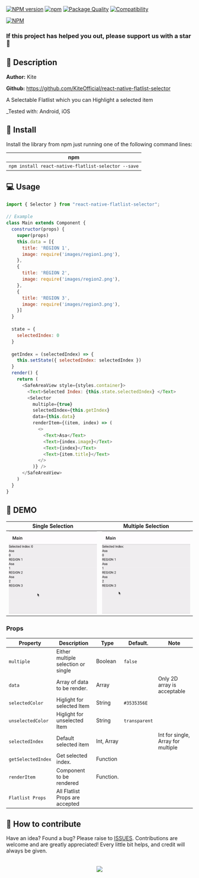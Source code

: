 [![NPM version](http://img.shields.io/npm/v/react-native-flatlist-selector.svg?style=flat-square)](http://npmjs.org/package/react-native-flatlist-selector)
[![npm](https://img.shields.io/npm/dy/react-native-flatlist-selector?style=flat-square)](http://npmjs.org/package/react-native-flatlist-selector)
[![Package Quality](https://npm.packagequality.com/shield/react-native-flatlist-selector.svg?style=flat-square)](https://packagequality.com/#?package=react-native-flatlist-selector)
[![Compatibility](https://img.shields.io/badge/platform-android%20%7C%20ios-blue.svg?style=flat-square)](http://npmjs.org/package/react-native-flatlist-selector)

[![NPM](https://nodei.co/npm/react-native-flatlist-selector.png?mini=true)](https://nodei.co/npm/react-native-flatlist-selector/)

### If this project has helped you out, please support us with a star 🌟

## 📘 Description

**Author:** Kite

**Github:** https://github.com/KiteOfficial/react-native-flatlist-selector

A Selectable Flatlist which you can Highlight a selected item

_Tested with: Android, iOS

## 📖 Install

Install the library from npm just running one of the following command lines:

| npm                                             |
| ----------------------------------------------- |
| `npm install react-native-flatlist-selector --save` |

## 💻 Usage

```javascript
import { Selector } from "react-native-flatlist-selector";

// Example
class Main extends Component {
  constructor(props) {
    super(props)
    this.data = [{
      title: 'REGION 1',
      image: require('images/region1.png'),
    },
    {
      title: 'REGION 2',
      image: require('images/region2.png'),
    },
    {
      title: 'REGION 3',
      image: require('images/region3.png'),
    }]
  }

  state = {
    selectedIndex: 0
  }

  getIndex = (selectedIndex) => {
    this.setState({ selectedIndex: selectedIndex })
  }
  render() {
    return (
      <SafeAreaView style={styles.container}>
        <Text>Selected Index: {this.state.selectedIndex} </Text>
        <Selector
          multiple={true}
          selectedIndex={this.getIndex}
          data={this.data}
          renderItem={(item, index) => (
            <>
              <Text>Asa</Text>
              <Text>{index.image}</Text>
              <Text>{index}</Text>
              <Text>{item.title}</Text>
            </>
          )} />
      </SafeAreaView>
    )
  }
}
```

## 🎥 DEMO

| Single Selection                              | Multiple Selection                            |
| --------------------------------------------- | --------------------------------------------- |
| <img src="src/assets/images/Example_1.gif" /> | <img src="src/assets/images/Example_2.gif" /> |

<!-- ## 💡 Props

Check the "[Props List](PROPS.md)" file to have the complete list of component props ordered by name. -->

### Props

| Property            | Description                                                                             | Type             | Default.      | Note                               |
| ------------------- | --------------------------------------------------------------------------------------- | ---------------- | ------------- | ---------------------------------- |
| `multiple`          | Either multiple selection or single                                                     | Boolean          | `false`       |                                    |
| `data`              | Array of data to be render.                                                             | Array            |               | Only 2D array is acceptable        |
| `selectedColor`     | Higlight for selected Item                                                              | String           | `#3535356E`   |                                    |
| `unselectedColor`   | Higlight for unselected Item                                                            | String           | `transparent` |                                    |
| `selectedIndex`     | Default selected item                                                                   | Int, Array       |               | Int for single, Array for multiple |
| `getSelectedIndex`  | Get selected index.                                                                     | Function         |               |                                    |
| `renderItem`        | Component to be rendered                                                                | Function.        |               |                                    |
| `Flatlist Props`    | All Flatlist Props are accepted                                                         |                  |               |                                    |
## 🤔 How to contribute

Have an idea? Found a bug? Please raise to [ISSUES](https://github.com/KiteOfficial/react-native-flatlist-selector/issues).
Contributions are welcome and are greatly appreciated! Every little bit helps, and credit will always be given.

<p align="center">
    <br>
    <a href="https://nodei.co/npm/react-native-flatlist-selector/" rel="nofollow">
        <img align="center" src="https://nodei.co/npm/react-native-flatlist-selector.png?downloads=true&downloadRank=true" width="384">
    </a>
</p>
